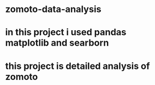# zomoto-data-analysis
# in this project i used pandas matplotlib and searborn
# this project is detailed analysis of zomoto
